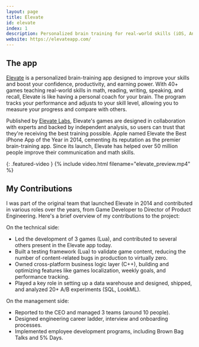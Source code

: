 ```yaml
---
layout: page
title: Elevate
id: elevate
index: 1
description: Personalized brain training for real-world skills (iOS, Android). Winner of Apple's App of the Year.
website: https://elevateapp.com/
---
```


## The app

[Elevate](https://www.elevateapp.com) is a personalized brain-training app designed to improve your skills and boost your confidence, productivity, and earning power. With 40+ games teaching real-world skills in math, reading, writing, speaking, and recall, Elevate is like having a personal coach for your brain. The program tracks your performance and adjusts to your skill level, allowing you to measure your progress and compare with others.

Published by [Elevate Labs](https://elevateapp.com/about), Elevate's games are designed in collaboration with experts and backed by independent analysis, so users can trust that they're receiving the best training possible. Apple named Elevate the Best iPhone App of the Year in 2014, cementing its reputation as the premier brain-training app. Since its launch, Elevate has helped over 50 million people improve their communication and math skills.

{: .featured-video }
{% include video.html filename="elevate_preview.mp4" %}

## My Contributions

I was part of the original team that launched Elevate in 2014 and contributed in various roles over the years, from Game Developer to Director of Product Engineering. Here's a brief overview of my contributions to the project:

On the technical side:
- Led the development of 3 games (Lua), and contributed to several others present in the Elevate app today.
- Built a testing framework (Lua) to validate game content, reducing the number of content-related bugs in production to virtually zero.
- Owned cross-platform business logic layer (C++), building and optimizing features like games localization, weekly goals, and performance tracking.
- Played a key role in setting up a data warehouse and designed, shipped, and analyzed 20+ A/B experiments (SQL, LookML).

On the management side:
- Reported to the CEO and managed 3 teams (around 10 people).
- Designed engineering career ladder, interview and onboarding processes.
- Implemented employee development programs, including Brown Bag Talks and 5% Days.
